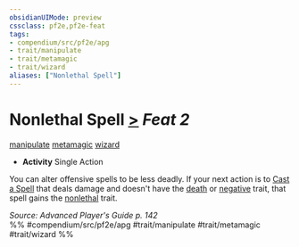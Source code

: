 ```yaml
---
obsidianUIMode: preview
cssclass: pf2e,pf2e-feat
tags:
- compendium/src/pf2e/apg
- trait/manipulate
- trait/metamagic
- trait/wizard
aliases: ["Nonlethal Spell"]
---
```

# Nonlethal Spell  [>](rules/core-rulebook/chapter-9-playing-the-game.md#Actions "Single Action") *Feat 2*  
[manipulate](rules/traits/manipulate.md)  [metamagic](rules/traits/metamagic.md)  [wizard](rules/traits/wizard.md)  

- **Activity** Single Action

You can alter offensive spells to be less deadly. If your next action is to [Cast a Spell](rules/actions/cast-a-spell.md) that deals damage and doesn't have the [death](rules/traits/death.md) or [negative](rules/traits/negative.md) trait, that spell gains the [nonlethal](rules/traits/nonlethal.md) trait.

*Source: Advanced Player's Guide p. 142*  
%% #compendium/src/pf2e/apg #trait/manipulate #trait/metamagic #trait/wizard %%
